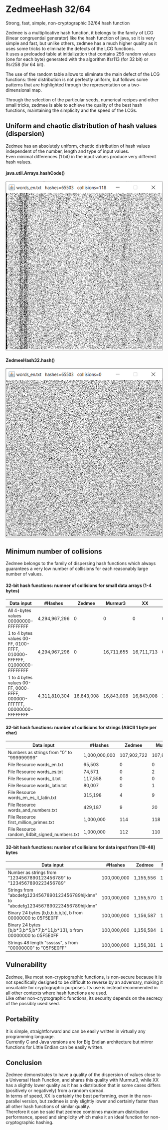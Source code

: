 # ZedmeeHash 32/64
Strong, fast, simple, non-cryptographic 32/64 hash function  

Zedmee is a multiplicative hash function, it belongs to the family of LCG (linear congruential generator) like the hash function of java, so it is very simple and fast, but unlike others, zedmee has a much higher quality as it uses some tricks to eliminate the defects of the LCG functions.  
It uses a preloaded table at initialization that contains 256 random values (one for each byte) generated with the algorithm lfsr113 (for 32 bit) or lfsr258 (for 64 bit).  

The use of the random table allows to eliminate the main defect of the LCG functions: their distribution is not perfectly uniform, but follows some patterns that are highlighted through the representation on a two-dimensional map.  

Through the selection of the particular seeds, numerical recipes and other small tricks, zedmee is able to achieve the quality of the best hash functions, maintaining the simplicity and the speed of the LCGs.  

## Uniform and chaotic distribution of hash values (dispersion)
Zedmee has an absolutely uniform, chaotic distribution of hash values independent of the number, length and type of input values.  
Even minimal differences (1 bit) in the input values produce very different hash values.  

#### java.util.Arrays.hashCode()
![Alt Text](https://raw.githubusercontent.com/matteo65/ZedmeeHash/main/Resource/java_hash.png)
  
#### ZedmeeHash32.hash()
![Alt Text](https://raw.githubusercontent.com/matteo65/ZedmeeHash/main/Resource/zmh_distributions.png)

## Minimum number of collisions
Zedmee belongs to the family of dispersing hash functions which always guarantees a very low number of collisions for each reasonably large number of values.  

#### 32-bit hash functions: numner of collisions for small data arrays (1-4 bytes)

Data input                                                            |   #Hashes   |  Zedmee  | Murmur3|    XX  |  Rabin
--------------------------------------------------------------------- |-------------|----------|--------|--------|--------
All 4-bytes values 00000000-FFFFFFFF                                  |4,294,967,296|         0|       0|       0|      0
1 to 4 bytes values 00-FF, 0100-FFFF, 010000-FFFFFF, 01000000-FFFFFFFF|4,294,967,296|         0|16,711,655|16,711,713| 0
1 to 4 bytes values 00-FF, 0000-FFFF, 000000-FFFFFF, 00000000-FFFFFFFF|4,311,810,304|16,843,008|16,843,008|16,843,008|16,843,008

#### 32-bit hash functions: number of collisions for strings (ASCII 1 byte per char)

Data input                                                  |#Hashes   | Zedmee | Murmur3 |   XX   |  Rabin
------------------------------------------------------------|----------|--------|---------|--------|---------
Numbers as strings from "0" to "999999999"                  |1,000,000,000|107,902,722|107,822,463|110,287,893|365,950,432
File Resource words_en.txt                                  | 65,503   |       0|        0|       0|      14
File Resource words_es.txt                                  | 74,571   |       0|        2|       0|      38
File Resource words_it.txt                                  |117,558   |       0|        0|       2|      28
File Resource words_latin.txt                               | 80,007   |       0|        1|       1|      34
File Resource words_en_es_it_latin.txt                      |315,198   |       4|        9|       9|     271
File Resource words_and_numbers.txt                         |429,187   |       9|       20|      19|     251
File Resource first_million_primes.txt                      |1,000,000 |     114|      118|      85|       0
File Resource random_64bit_signed_numbers.txt               |1,000,000 |     112|      110|     143|     122

#### 32-bit hash functions: number of collisions for data input from [19-48] bytes

Data input                                                                             | #Hashes   |  Zedmee   | Murmur3  |     XX   | Rabin
---------------------------------------------------------------------------------------|-----------|-----------|----------|----------|----------
Number as strings from "1234567890123456789" to "1234567890223456789"                  |100,000,000| 1,155,556 | 1,155,789|   808,693|         0      
Strings from "abcdefg1234567890123456789hijklmn" to "abcdefg1234567890223456789hijklmn"|100,000,000| 1,155,570 | 1,152,600| 1,037,151|         0  
Binary 24 bytes [b,b,b,b,b,b], b from 00000000 to 05F5E0FF                             |100,000,000| 1,156,587 | 1,154,653| 1,411,483|         0
Binary 24 bytes [b,b\*3,b\*5,b\*7,b\*11,b\*13], b from 00000000 to 05F5E0FF            |100,000,000| 1,156,584 | 1,154,542| 1,160,003| 1,150,862
Strings 48 length "ssssss", s from "00000000" to "05F5E0FF"                            |100,000,000| 1,156,381 | 1,156,254| 1,155,854|22,595,936


## Vulnerability
Zedmee, like most non-cryptographic functions, is non-secure because it is not specifically designed to be difficult to reverse by an adversary, making it unsuitable for cryptographic purposes. Its use is instead recommended in all other contexts where hash functions are used.  
Like other non-cryptographic functions, its security depends on the secrecy of the possibly used seed.  

## Portability
It is simple, straightforward and can be easily written in virtually any programming language.  
Currently C and Java versions are for Big Endian architecture but mirror functions for Little Endian can be easily written.  

## Conclusion
Zedmee demonstrates to have a quality of the dispersion of values close to a Universal Hash Function, and shares this quality with Murmur3, while XX has a slightly lower quality as it has a distribution that in some cases differs (positively or negatively) from a random spread.  
In terms of speed, XX is certainly the best performing, even in the non-parallel version, but zedmee is only slightly lower and certainly faster than all other hash functions of similar quality.  
Therefore it can be said that zedmee combines maximum distribution performance, speed and simplicity which make it an ideal function for non-cryptographic hashing.  
